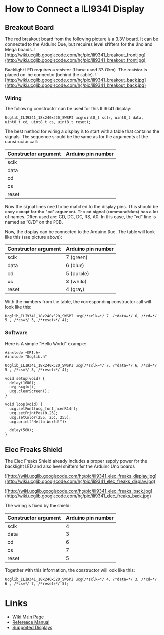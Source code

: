 

# How to Connect a ILI9341 Display #

## Breakout Board ##

The red breakout board from the following picture is a 3.3V board. It can be connected to the Arduino Due, but requires level shifters for the Uno and Mega boards.
![http://wiki.ucglib.googlecode.com/hg/pic/ili9341_breakout_front.jpg](http://wiki.ucglib.googlecode.com/hg/pic/ili9341_breakout_front.jpg)

Backlight LED requires a resistor (I have used 33 Ohm). The resistor is placed on the connector (behind the cable).
![http://wiki.ucglib.googlecode.com/hg/pic/ili9341_breakout_back.jpg](http://wiki.ucglib.googlecode.com/hg/pic/ili9341_breakout_back.jpg)

### Wiring ###

The following constructor can be used for this ILI9341 display:
```
Ucglib_ILI9341_18x240x320_SWSPI ucg(uint8_t sclk, uint8_t data, uint8_t cd, uint8_t cs, uint8_t reset);
```

The best method for wiring a display is to start with a table that contains the signals. The sequence should be the same as for the arguments of the constructor call:

| **Constructor argument** | **Arduino pin number** |
|:-------------------------|:-----------------------|
| sclk | <pin number> |
| data | <pin number> |
| cd | <pin number> |
| cs | <pin number> |
| reset | <pin number> |

Now the signal lines need to be matched to the display pins. This should be easy except for the "cd" argument. The cd signal (command/data) has a lot of names. Often used are: CD, DC, DC, RS, A0. In this case, the "cd" line is named as "C/D" on the PCB.

Now, the display can be connected to the Arduino Due. The table will look like this (see picture above):

| **Constructor argument** | **Arduino pin number** |
|:-------------------------|:-----------------------|
| sclk | 7 (green) |
| data | 6 (blue) |
| cd | 5 (purple) |
| cs | 3 (white) |
| reset | 4 (gray) |

With the numbers from the table, the corresponding constructor call will look like this:
```
Ucglib_ILI9341_18x240x320_SWSPI ucg(/*sclk=*/ 7, /*data=*/ 6, /*cd=*/ 5 , /*cs=*/ 3, /*reset=*/ 4);
```

### Software ###

Here is A simple "Hello World" example:
```
#include <SPI.h>
#include "Ucglib.h"

Ucglib_ILI9341_18x240x320_SWSPI ucg(/*sclk=*/ 7, /*data=*/ 6, /*cd=*/ 5 , /*cs=*/ 3, /*reset=*/ 4);

void setup(void) {
  delay(1000);
  ucg.begin();
  ucg.clearScreen();
}

void loop(void) {
  ucg.setFont(ucg_font_ncenR14r);
  ucg.setPrintPos(0,25);
  ucg.setColor(255, 255, 255);
  ucg.print("Hello World!");

  delay(500);  
}
```

## Elec Freaks Shield ##

The Elec Freaks Shield already includes a proper supply power for the backlight LED and also level shifters for the Arduino Uno boards

![http://wiki.ucglib.googlecode.com/hg/pic/ili9341_elec_freaks_display.jpg](http://wiki.ucglib.googlecode.com/hg/pic/ili9341_elec_freaks_display.jpg)

![http://wiki.ucglib.googlecode.com/hg/pic/ili9341_elec_freaks_back.jpg](http://wiki.ucglib.googlecode.com/hg/pic/ili9341_elec_freaks_back.jpg)

The wiring is fixed by the shield:

| **Constructor argument** | **Arduino pin number** |
|:-------------------------|:-----------------------|
| sclk | 4 |
| data | 3 |
| cd | 6  |
| cs | 7  |
| reset | 5 |

Together with this information, the constructor will look like this:
```
Ucglib_ILI9341_18x240x320_SWSPI ucg(/*sclk=*/ 4, /*data=*/ 3, /*cd=*/ 6 , /*cs=*/ 7, /*reset=*/ 5);
```

# Links #

  * [Wiki Main Page](ucglib.md)
  * [Reference Manual](reference.md)
  * [Supported Displays](displays.md)